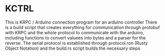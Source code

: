 # KCTRL
This is KRPC / Arduino connection program for an arduino controller
There is a build script that creates everything for communication through protobuf with KRPC and the whole protocol to communicate with the arduino, including functions to convert valuees into bytes and a parser for the reverse.
The serial protocol is established through protocol.ron (Rusty Object Notation) and the build.rs script builds the necessary steps